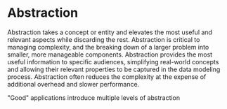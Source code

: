 # Abstraction

Abstraction takes a concept or entity and elevates the most useful and relevant aspects while discarding the rest. Abstraction is critical to managing complexity, and the breaking down of a larger problem into smaller, more manageable components. Abstraction provides the most useful information to specific audiences, simplifying real-world concepts and allowing their relevant properties to be captured in the data modeling process.  Abstraction often reduces the complexity at the expense of additional overhead and slower performance.

"Good" applications introduce multiple levels of abstraction 


